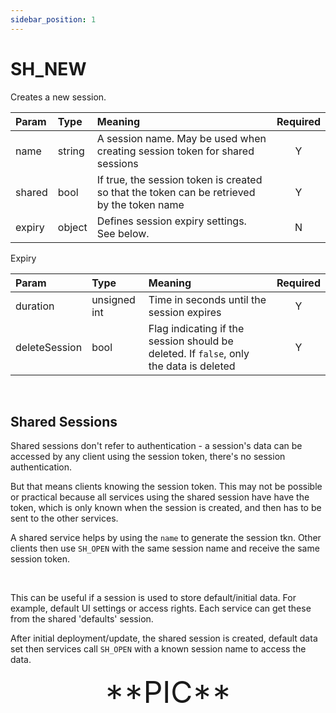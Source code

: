```yaml
---
sidebar_position: 1
---
```


# SH_NEW
Creates a new session.

|Param|Type|Meaning|Required|
|:---|:---|:---|:---:|
|name|string|A session name. May be used when creating session token for shared sessions|Y|
|shared|bool|If true, the session token is created so that the token can be retrieved by the token name|Y|
|expiry|object|Defines session expiry settings. See below.|N|


Expiry

|Param|Type|Meaning|Required|
|:---|:---|:---|:---:|
|duration| unsigned int|Time in seconds until the session expires |Y|
|deleteSession| bool|Flag indicating if the session should be deleted. If `false`, only the data is deleted|Y|

<br/>

## Shared Sessions
Shared sessions don't refer to authentication - a session's data can be accessed by any client using the session token, there's no session authentication.

But that means clients knowing the session token. This may not be possible or practical because all services using the shared session have have the token, which is only known when the session is created, and then has to be sent to the other services.

A shared service helps by using the `name` to generate the session tkn. Other clients then use `SH_OPEN` with the same session name and receive the same session token.

<br/>

This can be useful if a session is used to store default/initial data. For example, default UI settings or access rights. Each service can get these from the shared 'defaults' session.

After initial deployment/update, the shared session is created, default data set then services call `SH_OPEN` with a known session name to access the data.

<center>
<font size="8">**PIC**</font>
</center>